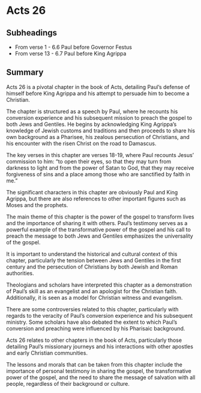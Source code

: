 # Acts 26

## Subheadings

* From verse 1 - 6.6 Paul before Governor Festus
* From verse 13 - 6.7 Paul before King Agrippa

## Summary

Acts 26 is a pivotal chapter in the book of Acts, detailing Paul’s defense of himself before King Agrippa and his attempt to persuade him to become a Christian. 

The chapter is structured as a speech by Paul, where he recounts his conversion experience and his subsequent mission to preach the gospel to both Jews and Gentiles. He begins by acknowledging King Agrippa’s knowledge of Jewish customs and traditions and then proceeds to share his own background as a Pharisee, his zealous persecution of Christians, and his encounter with the risen Christ on the road to Damascus.

The key verses in this chapter are verses 18-19, where Paul recounts Jesus’ commission to him: “to open their eyes, so that they may turn from darkness to light and from the power of Satan to God, that they may receive forgiveness of sins and a place among those who are sanctified by faith in me.”

The significant characters in this chapter are obviously Paul and King Agrippa, but there are also references to other important figures such as Moses and the prophets.

The main theme of this chapter is the power of the gospel to transform lives and the importance of sharing it with others. Paul’s testimony serves as a powerful example of the transformative power of the gospel and his call to preach the message to both Jews and Gentiles emphasizes the universality of the gospel.

It is important to understand the historical and cultural context of this chapter, particularly the tension between Jews and Gentiles in the first century and the persecution of Christians by both Jewish and Roman authorities.

Theologians and scholars have interpreted this chapter as a demonstration of Paul’s skill as an evangelist and an apologist for the Christian faith. Additionally, it is seen as a model for Christian witness and evangelism.

There are some controversies related to this chapter, particularly with regards to the veracity of Paul’s conversion experience and his subsequent ministry. Some scholars have also debated the extent to which Paul’s conversion and preaching were influenced by his Pharisaic background.

Acts 26 relates to other chapters in the book of Acts, particularly those detailing Paul’s missionary journeys and his interactions with other apostles and early Christian communities.

The lessons and morals that can be taken from this chapter include the importance of personal testimony in sharing the gospel, the transformative power of the gospel, and the need to share the message of salvation with all people, regardless of their background or culture.